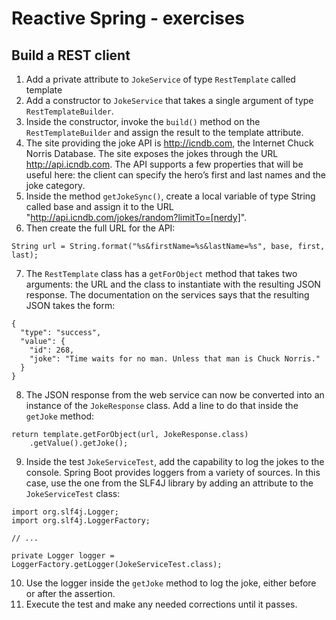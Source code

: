 # Reactive Spring - exercises

## Build a REST client

1. Add a private attribute to `JokeService` of type `RestTemplate` called template
2. Add a constructor to `JokeService` that takes a single argument of type `RestTemplateBuilder`.
3. Inside the constructor, invoke the `build()` method on the `RestTemplateBuilder` and assign the result to the template attribute.
4. The site providing the joke API is http://icndb.com, the Internet Chuck Norris Database. The site exposes the jokes through the URL http://api.icndb.com. The API supports a few properties that will be useful here: the client can specify the hero’s first and last names and the joke category.
5. Inside the method `getJokeSync()`, create a local variable of type String called base and assign it to the URL "http://api.icndb.com/jokes/random?limitTo=[nerdy]".
6. Then create the full URL for the API: 
```
String url = String.format("%s&firstName=%s&lastName=%s", base, first, last);
```
7. The `RestTemplate` class has a `getForObject` method that takes two arguments: the URL and the class to instantiate with the resulting JSON response. The documentation on the services says that the resulting JSON takes the form:
```
{
  "type": "success",
  "value": {
    "id": 268,
    "joke": "Time waits for no man. Unless that man is Chuck Norris."
  }
}
```

8. The JSON response from the web service can now be converted into an instance of the `JokeResponse` class. Add a line to do that inside the `getJoke` method:
```
return template.getForObject(url, JokeResponse.class)
    .getValue().getJoke();
```
9. Inside the test `JokeServiceTest`, add the capability to log the jokes to the console. Spring Boot provides loggers from a variety of sources. In this case, use the one from the SLF4J library by adding an attribute to the `JokeServiceTest` class:
```
import org.slf4j.Logger;
import org.slf4j.LoggerFactory;

// ...

private Logger logger = LoggerFactory.getLogger(JokeServiceTest.class);
```
10. Use the logger inside the `getJoke` method to log the joke, either before or after the assertion.
11. Execute the test and make any needed corrections until it passes.

